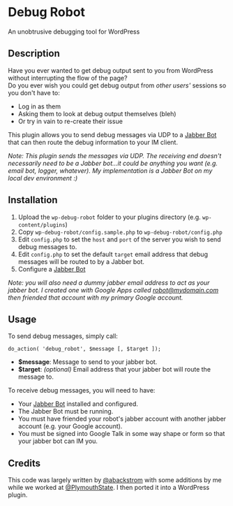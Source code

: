 # Debug Robot
An unobtrusive debugging tool for WordPress

## Description
Have you ever wanted to get debug output sent to you from WordPress without interrupting the flow of the page?  
Do you ever wish you could get debug output from _other users'_ sessions so you don't have to:

- Log in as them
- Asking them to look at debug output themselves (bleh)
- Or try in vain to re-create their issue

This plugin allows you to send debug messages via UDP to a [Jabber Bot](https://github.com/borkweb/jabberbot) that can then route
the debug information to your IM client.

_Note: This plugin sends the messages via UDP.  The receiving end doesn't necessarily need to be a Jabber bot...it could be anything you want
(e.g. email bot, logger, whatever).  My implementation is a Jabber Bot on my local dev environment :)_

## Installation
1. Upload the `wp-debug-robot` folder to your plugins directory (e.g. `wp-content/plugins`)
1. Copy `wp-debug-robot/config.sample.php` to `wp-debug-robot/config.php`
1. Edit `config.php` to set the `host` and `port` of the server you wish to send debug messages to.
1. Edit `config.php` to set the default `target` email address that debug messages will be routed to by a Jabber bot.
1. Configure a [Jabber Bot](https://github.com/borkweb/jabberbot) 

_Note: you will also need a dummy jabber email address to act as your jabber bot.  I created one with Google Apps called robot@mydomain.com then friended that account with my primary Google account._

## Usage
To send debug messages, simply call:

`do_action( 'debug_robot', $message [, $target ]);`

- **$message**: Message to send to your jabber bot.
- **$target**: _(optional)_ Email address that your jabber bot will route the message to.

To receive debug messages, you will need to have:

- Your [Jabber Bot](https://github.com/borkweb/jabberbot) installed and configured.
- The Jabber Bot must be running.
- You must have friended your robot's jabber account with another jabber account (e.g. your Google account).
- You must be signed into Google Talk in some way shape or form so that your jabber bot can IM you.

## Credits
This code was largely written by [@abackstrom](https://github.com/abackstrom) with some additions by me while we worked at [@PlymouthState](https://github.com/PlymouthState). I then ported it into a WordPress plugin.
